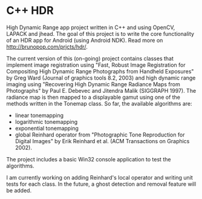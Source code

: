 C++ HDR
===

High Dynamic Range app project written in C++ and using OpenCV, LAPACK and jhead. The goal of this project is to write the core functionality of an HDR app for Android (using Android NDK). Read more on http://brunopop.com/prjcts/hdr/.

The current version of this (on-going) project contains classes that implement image registration using "Fast, Robust Image Registration for Compositing High Dynamic Range Photographs from Handheld Exposures" by Greg Ward (Journal of graphics tools 8.2, 2003) and high dynamic range imaging using "Recovering High Dynamic Range Radiance Maps from Photographs" by Paul E. Debevec and Jitendra Malik (SIGGRAPH 1997). The radiance map is then mapped to a displayable gamut using one of the methods written in the Tonemap class. So far, the available algorithms are:
 - linear tonemapping
 - logarithmic tonemapping
 - exponential tonemapping
 - global Reinhard operator from "Photographic Tone Reproduction for Digital Images" by Erik Reinhard et al. (ACM Transactions on Graphics 2002).

The project includes a basic Win32 console application to test the algorithms.

I am currently working on adding Reinhard's local operator and writing unit tests for each class. In the future, a ghost detection and removal feature will be added.